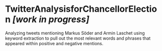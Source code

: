 # TwitterAnalysisforChancellorElection *[work in progress]*
Analyzing tweets mentioning Markus Söder and Armin Laschet using keyword extraction to pull out the most relevant words and phrases that appeared within positive and negative mentions.
